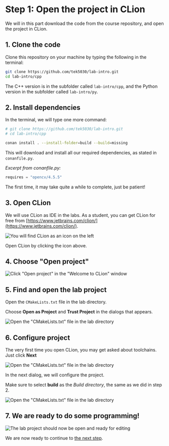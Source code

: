 # Step 1: Open the project in CLion
We will in this part download the code from the course repository, and open the project in CLion.

## 1. Clone the code
Clone this repository on your machine by typing the following in the terminal:

```bash
git clone https://github.com/tek5030/lab-intro.git
cd lab-intro/cpp
```

The C++ version is in the subfolder called `lab-intro/cpp`,
and the Python version in the subfolder called `lab-intro/py`. 

## 2. Install dependencies

In the terminal, we will type one more command:

```bash
# git clone https://github.com/tek5030/lab-intro.git
# cd lab-intro/cpp

conan install . --install-folder=build --build=missing
```

This will download and install all our required dependencies, as stated in `conanfile.py`.

_Excerpt from conanfile.py:_
```py
requires = "opencv/4.5.5"
```

The first time, it may take quite a while to complete, just be patient!

## 3. Open CLion
We will use CLion as IDE in the labs.
As a student, you can get CLion for free from [https://www.jetbrains.com/clion/](https://www.jetbrains.com/clion/).

![You will find CLion as an icon on the left](img/open-clion.png)

Open CLion by clicking the icon above.

## 4. Choose "Open project"
![Click "Open project" in the "Welcome to CLion" window](img/clion-welcome.png)

## 5. Find and open the lab project
Open the `CMakeLists.txt` file in the lab directory.

Choose **Open as Project** and **Trust Project** in the dialogs that appears.

![Open the "CMakeLists.txt" file in the lab directory](img/clion-open-project.png)

## 6. Configure project

The very first time you open CLion, you may get asked about toolchains. Just click **Next**

![Open the "CMakeLists.txt" file in the lab directory](img/clion-toolchains.png)

In the next dialog, we will configure the project.

Make sure to select **build** as the _Build directory_, the same as we did in step 2.

![Open the "CMakeLists.txt" file in the lab directory](img/clion-configure-cmake.png)

## 7. We are ready to do some programming!
![The lab project should now be open and ready for editing](img/opened-project.png)

We are now ready to continue to [the next step](2-acquire-and-display-live-video.md).
